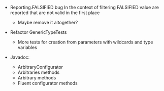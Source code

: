 - Reporting.FALSIFIED bug
  In the context of filtering FALSIFIED value are reported that
  are not valid in the first place
  - Maybe remove it altogether?

- Refactor GenericTypeTests
  - More tests for creation from parameters with wildcards and type variables

- Javadoc:
  - ArbitraryConfigurator
  - Arbitraries methods
  - Arbitrary methods
  - Fluent configurator methods

